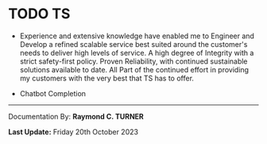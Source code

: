 # TODO TS 

* Experience and extensive knowledge have enabled me to Engineer and Develop a refined scalable service best suited around the customer's needs to deliver high levels of service.
A high degree of Integrity with a strict safety-first policy. Proven Reliability, with continued sustainable solutions available to date. All Part of the continued effort in providing my customers with the very best that TS has to offer.

* Chatbot Completion








---

Documentation By: **Raymond C. TURNER**

**Last Update:** Friday 20th October 2023